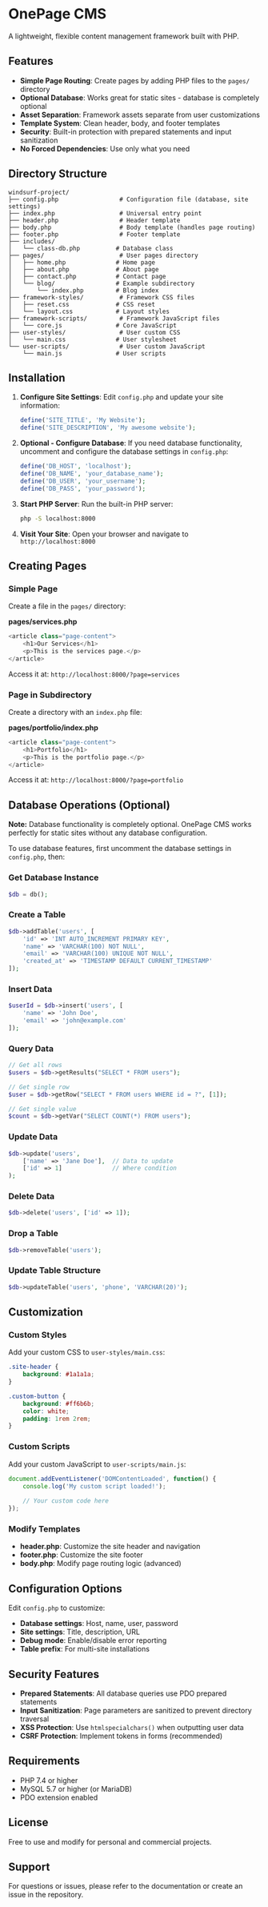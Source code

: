 # OnePage CMS

A lightweight, flexible content management framework built with PHP.

## Features

- **Simple Page Routing**: Create pages by adding PHP files to the `pages/` directory
- **Optional Database**: Works great for static sites - database is completely optional
- **Asset Separation**: Framework assets separate from user customizations
- **Template System**: Clean header, body, and footer templates
- **Security**: Built-in protection with prepared statements and input sanitization
- **No Forced Dependencies**: Use only what you need

## Directory Structure

```
windsurf-project/
├── config.php                 # Configuration file (database, site settings)
├── index.php                  # Universal entry point
├── header.php                 # Header template
├── body.php                   # Body template (handles page routing)
├── footer.php                 # Footer template
├── includes/
│   └── class-db.php          # Database class
├── pages/                     # User pages directory
│   ├── home.php              # Home page
│   ├── about.php             # About page
│   ├── contact.php           # Contact page
│   └── blog/                 # Example subdirectory
│       └── index.php         # Blog index
├── framework-styles/          # Framework CSS files
│   ├── reset.css             # CSS reset
│   └── layout.css            # Layout styles
├── framework-scripts/         # Framework JavaScript files
│   └── core.js               # Core JavaScript
├── user-styles/               # User custom CSS
│   └── main.css              # User stylesheet
└── user-scripts/              # User custom JavaScript
    └── main.js               # User scripts
```

## Installation

1. **Configure Site Settings**: Edit `config.php` and update your site information:
   ```php
   define('SITE_TITLE', 'My Website');
   define('SITE_DESCRIPTION', 'My awesome website');
   ```

2. **Optional - Configure Database**: If you need database functionality, uncomment and configure the database settings in `config.php`:
   ```php
   define('DB_HOST', 'localhost');
   define('DB_NAME', 'your_database_name');
   define('DB_USER', 'your_username');
   define('DB_PASS', 'your_password');
   ```

3. **Start PHP Server**: Run the built-in PHP server:
   ```bash
   php -S localhost:8000
   ```

4. **Visit Your Site**: Open your browser and navigate to `http://localhost:8000`

## Creating Pages

### Simple Page

Create a file in the `pages/` directory:

**pages/services.php**
```php
<article class="page-content">
    <h1>Our Services</h1>
    <p>This is the services page.</p>
</article>
```

Access it at: `http://localhost:8000/?page=services`

### Page in Subdirectory

Create a directory with an `index.php` file:

**pages/portfolio/index.php**
```php
<article class="page-content">
    <h1>Portfolio</h1>
    <p>This is the portfolio page.</p>
</article>
```

Access it at: `http://localhost:8000/?page=portfolio`

## Database Operations (Optional)

**Note:** Database functionality is completely optional. OnePage CMS works perfectly for static sites without any database configuration.

To use database features, first uncomment the database settings in `config.php`, then:

### Get Database Instance

```php
$db = db();
```

### Create a Table

```php
$db->addTable('users', [
    'id' => 'INT AUTO_INCREMENT PRIMARY KEY',
    'name' => 'VARCHAR(100) NOT NULL',
    'email' => 'VARCHAR(100) UNIQUE NOT NULL',
    'created_at' => 'TIMESTAMP DEFAULT CURRENT_TIMESTAMP'
]);
```

### Insert Data

```php
$userId = $db->insert('users', [
    'name' => 'John Doe',
    'email' => 'john@example.com'
]);
```

### Query Data

```php
// Get all rows
$users = $db->getResults("SELECT * FROM users");

// Get single row
$user = $db->getRow("SELECT * FROM users WHERE id = ?", [1]);

// Get single value
$count = $db->getVar("SELECT COUNT(*) FROM users");
```

### Update Data

```php
$db->update('users', 
    ['name' => 'Jane Doe'],  // Data to update
    ['id' => 1]              // Where condition
);
```

### Delete Data

```php
$db->delete('users', ['id' => 1]);
```

### Drop a Table

```php
$db->removeTable('users');
```

### Update Table Structure

```php
$db->updateTable('users', 'phone', 'VARCHAR(20)');
```

## Customization

### Custom Styles

Add your custom CSS to `user-styles/main.css`:

```css
.site-header {
    background: #1a1a1a;
}

.custom-button {
    background: #ff6b6b;
    color: white;
    padding: 1rem 2rem;
}
```

### Custom Scripts

Add your custom JavaScript to `user-scripts/main.js`:

```javascript
document.addEventListener('DOMContentLoaded', function() {
    console.log('My custom script loaded!');
    
    // Your custom code here
});
```

### Modify Templates

- **header.php**: Customize the site header and navigation
- **footer.php**: Customize the site footer
- **body.php**: Modify page routing logic (advanced)

## Configuration Options

Edit `config.php` to customize:

- **Database settings**: Host, name, user, password
- **Site settings**: Title, description, URL
- **Debug mode**: Enable/disable error reporting
- **Table prefix**: For multi-site installations

## Security Features

- **Prepared Statements**: All database queries use PDO prepared statements
- **Input Sanitization**: Page parameters are sanitized to prevent directory traversal
- **XSS Protection**: Use `htmlspecialchars()` when outputting user data
- **CSRF Protection**: Implement tokens in forms (recommended)

## Requirements

- PHP 7.4 or higher
- MySQL 5.7 or higher (or MariaDB)
- PDO extension enabled

## License

Free to use and modify for personal and commercial projects.

## Support

For questions or issues, please refer to the documentation or create an issue in the repository.
